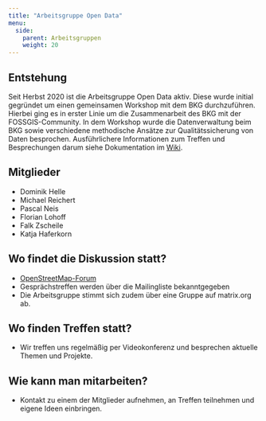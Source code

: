 ```yaml
---
title: "Arbeitsgruppe Open Data"
menu:
  side:
    parent: Arbeitsgruppen
    weight: 20
---
```


## Entstehung
Seit Herbst 2020 ist die Arbeitsgruppe Open Data aktiv. Diese wurde initial gegründet um einen gemeinsamen Workshop mit dem BKG durchzuführen. Hierbei ging es in erster Linie um die Zusammenarbeit des BKG mit der FOSSGIS-Community. In dem Workshop wurde die Datenverwaltung beim BKG sowie verschiedene methodische Ansätze zur Qualitätssicherung von Daten besprochen. Ausführlichere Informationen zum Treffen und Besprechungen darum siehe Dokumentation im [Wiki](https://fossgis.de/wiki/BKG_und_OSM).

## Mitglieder
- Dominik Helle
- Michael Reichert
- Pascal Neis
- Florian Lohoff
- Falk Zscheile
- Katja Haferkorn

## Wo findet die Diskussion statt?
- [OpenStreetMap-Forum](https://forum.openstreetmap.org/viewtopic.php?id=70375)
- Gesprächstreffen werden über die Mailingliste bekanntgegeben
- Die Arbeitsgruppe stimmt sich zudem über eine Gruppe auf matrix.org ab.

## Wo finden Treffen statt?
- Wir treffen uns regelmäßig per Videokonferenz und besprechen aktuelle Themen und Projekte.

## Wie kann man mitarbeiten?
- Kontakt zu einem der Mitglieder aufnehmen, an Treffen teilnehmen und eigene Ideen einbringen.

